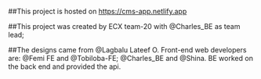 ##This project is hosted on https://cms-app.netlify.app

##This project was created by ECX team-20 with @Charles_BE as team lead;

##The designs came from @Lagbalu Lateef O. Front-end web developers are: @Femi FE
and @Tobiloba-FE; @Charles_BE and @Shina. BE worked on the back end and provided
the api.
